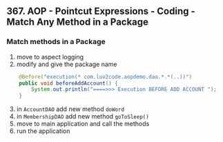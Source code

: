 ## 367. AOP - Pointcut Expressions - Coding - Match Any Method in a Package

### Match methods in a Package 
1. move to aspect logging 
2. modify and give the package name 
```java
    @Before("execution(* com.luv2code.aopdemo.dao.*.*(..))")
    public void beforeAddAccount() {
        System.out.println("====>>> Execution BEFORE ADD ACCOUNT ");
    }
```
3. in `AccountDAO` add new method `doWord`
4. in `MembershipDAO` add new method `goToSleep()` 
5. move to main application and call the methods
6. run the application 

